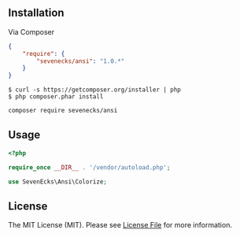 ## Installation

Via Composer

```json
{
    "require": {
        "sevenecks/ansi": "1.0.*"
    }
}
```

    $ curl -s https://getcomposer.org/installer | php
    $ php composer.phar install

```bash
composer require sevenecks/ansi
```

## Usage

```php
<?php

require_once __DIR__ . '/vendor/autoload.php';

use SevenEcks\Ansi\Colorize;
```

## License

The MIT License (MIT). Please see [License File](LICENSE.md) for more information.
